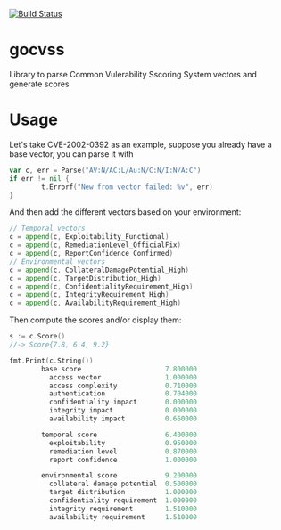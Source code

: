 [![Build Status](https://travis-ci.org/attwad/gocvss.svg?branch=master)](https://travis-ci.org/attwad/gocvss)

gocvss
======

Library to parse Common Vulerability Sscoring System vectors and generate scores

Usage
=====

Let's take CVE-2002-0392 as an example, suppose you already have a base vector, you can parse it with
```go
var c, err = Parse("AV:N/AC:L/Au:N/C:N/I:N/A:C")
if err != nil {
		t.Errorf("New from vector failed: %v", err)
}
```
And then add the different vectors based on your environment:
```go
// Temporal vectors
c = append(c, Exploitability_Functional)
c = append(c, RemediationLevel_OfficialFix)
c = append(c, ReportConfidence_Confirmed)
// Environmental vectors
c = append(c, CollateralDamagePotential_High)
c = append(c, TargetDistribution_High)
c = append(c, ConfidentialityRequirement_High)
c = append(c, IntegrityRequirement_High)
c = append(c, AvailabilityRequirement_High)
```
Then compute the scores and/or display them:
```go
s := c.Score()
//-> Score{7.8, 6.4, 9.2}

fmt.Print(c.String())
        base score                     7.800000
          access vector                1.000000
          access complexity            0.710000
          authentication               0.704000
          confidentiality impact       0.000000
          integrity impact             0.000000
          availability impact          0.660000

        temporal score                 6.400000
          exploitability               0.950000
          remediation level            0.870000
          report confidence            1.000000

        environmental score            9.200000
          collateral damage potential  0.500000
          target distribution          1.000000
          confidentiality requirement  1.000000
          integrity requirement        1.510000
          availability requirement     1.510000
```
